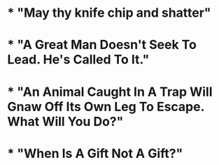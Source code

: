 # * "May thy knife chip and shatter"
# * "A Great Man Doesn't Seek To Lead. He's Called To It." 
# * "An Animal Caught In A Trap Will Gnaw Off Its Own Leg To Escape. What Will You Do?" 
# * "When Is A Gift Not A Gift?"
